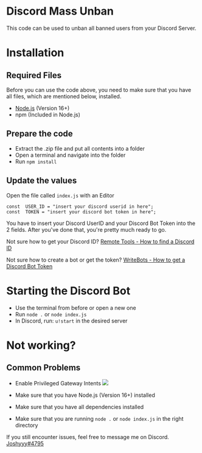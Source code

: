 # Discord Mass Unban
This code can be used to unban all banned users from your Discord Server.

# Installation
## Required Files
Before you can use the code above, you need to make sure that you have all files, which are mentioned below, installed.

 - [Node.js](https://nodejs.org/en/download/) (Version 16+)
 - npm (Included in Node.js)

## Prepare the code

 - Extract the .zip file and put all contents into a folder
 - Open a terminal and navigate into the folder
 - Run `npm install`

## Update the values

Open the file called `index.js` with an Editor

    const  USER_ID = "insert your discord userid in here";
    const  TOKEN = "insert your discord bot token in here";
You have to insert your Discord UserID and your Discord Bot Token into the 2 fields.
After you've done that, you're pretty much ready to go.

Not sure how to get your Discord ID? [Remote Tools - How to find a Discord ID](https://www.remote.tools/remote-work/how-to-find-discord-id)

Not sure how to create a bot or get the token? [WriteBots - How to get a Discord Bot Token](https://www.writebots.com/discord-bot-token/)

# Starting the Discord Bot

 - Use the terminal from before or open a new one
 - Run `node .` or `node index.js`
 - In Discord, run: `u!start` in the desired server

# Not working?
## Common Problems

 - Enable Privileged Gateway Intents
 ![](https://pileshare.com/u/JFggN)

 - Make sure that you have Node.js (Version 16+) installed
 - Make sure that you have all dependencies installed
 - Make sure that you are running `node .` or `node index.js` in the right directory

If you still encounter issues, feel free to message me on Discord.
[Joshyyy#4795](https://discords.com/bio/p/joshyyy)
